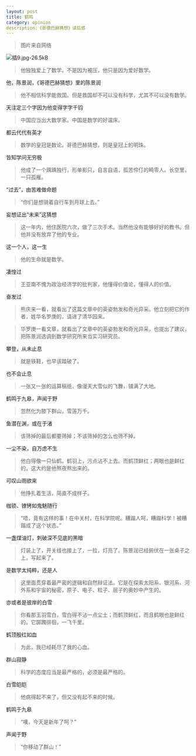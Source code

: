 ```yaml
---
layout: post
title: 鹤鸣
category: opinion
description:《哥德巴赫猜想》读后感
---
```



> 图片来自网络




![插9.jpg-26.5kB][1]

  



> 他独独爱上了数学。不是因为被压，他只是因为爱好数学。

他，陈景润，《哥德巴赫猜想》里的陈景润

> 他不相信科学能救国。但是救国却不可以没有科学，尤其不可以没有数学。

天注定三个字因为他变得字字千钧

> 中国应当出大数学家。中国是数学的好温床。

都云代代有英才

> 数学的皇冠是数论。哥德巴赫猜想，则是皇冠上的明珠。

皆知学问无穷极

> 他成了一个踽踽独行，形单影只，自言自语，孤苦伶仃的畸零人。长空里，一只孤雁。

“过去”，由苦难做命题

> “你们是想骑着自行车到月球上去。”

妄想证出“未来”这猜想

> 这一年内，他住医院六次，做了三次手术。当然他没有能够好好的教书。但他并没有放弃了他的专业。

这一个人，这一生

> 他的生命就是数学。

凄惶过

> 王亚南不愧为政治经济学的批判家，他懂得价值论，懂得人的价值。

奋发过

> 熊庆来一看，就看出了这篇文章中的英姿勃发和奇光异采。他立刻把它的作者，姓华名罗庚的，请进了清华园来。

> 华罗庚一看文章，就看出了文章中的英姿勃发和奇光异采，也提出了建议，把陈景润选调到数学研究所来当实习研究员。

攀登，从未止息

> 就是铁鞋，也早该踏破了。

也不会止息

> 一张又一张的运算稿纸，像漫天大雪似的飞舞，铺满了大地。

鹤鸣于九皋，声闻于野

> 忽然化为膝下群山，雪莲万千。

鱼潜在渊，或在于渚

> 该筛掉的最后都要筛掉；不该筛掉的怎么也筛不掉。

一尘不染，自万虑不生

> 他白得像一只仙鹤。鹤羽上，污点沾不上去。而鹤顶鲜红；两眼也是鲜红的，这大约是他熬夜熬出来的。

可叹山雨欲来

> 他挣扎着生活，简直不成样子。

枷锁、镣铐如鬼魅随行

> “唔，竟有这样的事！在中关村，在科学院呢。糟蹋人呵，糟蹋科学！被糟蹋成了这个状态。”

一盏煤油灯，刺破深不见底的黑暗

> 灯装上了，开关线也接上了，一拉，灯亮了。陈景润已经俯伏在一张桌子之上，写起来了。

是数学太纯粹，还是人

> 这里面贯穿着最严密的逻辑和自然辩证法。它是在探索太阳系、银河系、河外系和宇宙的秘密，原子、电子、粒子、层子的奥妙中产生的。

亦或者是彼岸的白雪

> 你看那玉羽雪白，雪白得不沾一点尘土；而鹤顶鲜红，而且鹤眼也是鲜红的。它踯躅徘徊，一飞千里。

鹤顶殷红如血

> 为此，我已经耗尽了我的心血。

群山寂静

> 科学的态度应当是最严格的，必须是最严格的。

白雪皑皑

> 他病得起不来了，但又没有起不来的时候。

鹤鸣于九皋

> “噢，今天是新年了呵？”

声闻于野

> “你移动了群山！”


  [1]: http://static.zybuluo.com/sixijinling/7helpf9wtdn1n2db9mc5mgn6/%E6%8F%929.jpg
